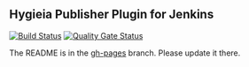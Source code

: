 ## Hygieia Publisher Plugin for Jenkins

[![Build Status](https://api.travis-ci.com/Hygieia/hygieia-publisher-jenkins-plugin.svg?branch=master)](https://travis-ci.com/Hygieia/hygieia-publisher-jenkins-plugin?branch=master)
[![Quality Gate Status](https://sonarcloud.io/api/project_badges/measure?project=Hygieia_hygieia-publisher-jenkins-plugin&metric=alert_status)](https://sonarcloud.io/dashboard?id=Hygieia_hygieia-publisher-jenkins-plugin)

The README is in the [gh-pages](https://github.com/capitalone/Hygieia/blob/gh-pages/pages/hygieia/hygieia-jenkins-plugin/hygieia-jenkins-plugin.md) branch. Please update it there.
